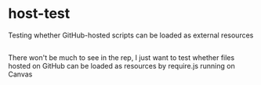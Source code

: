 # host-test
Testing whether GitHub-hosted scripts can be loaded as external resources

##
There won't be much to see in the rep, I just want to test whether files hosted on GitHub can be loaded as resources by require.js running on Canvas